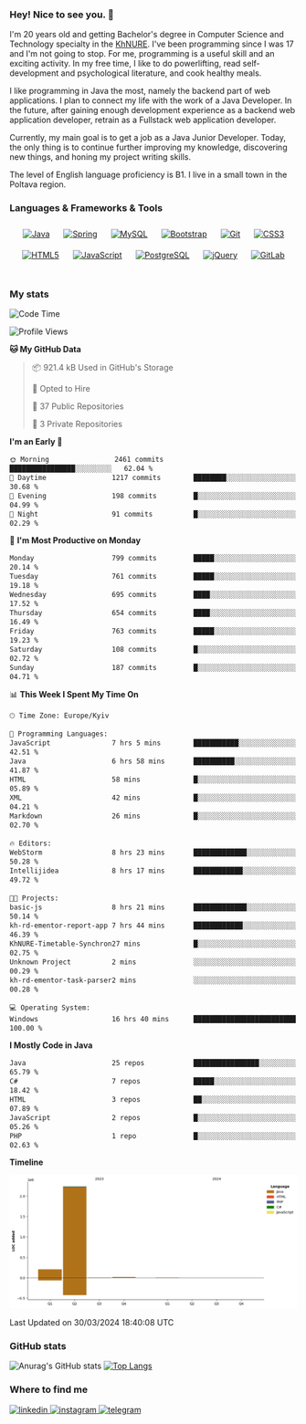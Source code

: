 ### Hey! Nice to see you. 👋

I'm 20 years old and getting Bachelor's degree in Computer Science and Technology
specialty in the [KhNURE][1]. I've been programming since I was 17 and I'm not going
to stop. For me, programming is a useful skill and an exciting activity. In my free
time, I like to do powerlifting, read self-development and psychological literature,
and cook healthy meals.

I like programming in Java the most, namely the backend part of web applications.
I plan to connect my life with the work of a Java Developer. In the future, after 
gaining enough development experience as a backend web application developer, 
retrain as a Fullstack web application developer. 

Currently, my main goal is to get a job as a Java Junior Developer. 
Today, the only thing is to continue further improving my knowledge, discovering 
new things, and honing my project writing skills.

The level of English language proficiency is B1. I live in a small town in the
Poltava region.

### Languages & Frameworks & Tools
<div align="center">  
<a href="https://www.java.com/" target="_blank"><img style="margin: 10px" src="https://profilinator.rishav.dev/skills-assets/java-original-wordmark.svg" alt="Java" height="50" /></a>
<a href="https://docs.spring.io/spring-framework/docs/3.0.x/reference/expressions.html#:~:text=The%20Spring%20Expression%20Language%20(SpEL,and%20basic%20string%20templating%20functionality." target="_blank"><img style="margin: 10px" src="https://profilinator.rishav.dev/skills-assets/springio-icon.svg" alt="Spring" height="50" /></a>
<a href="https://www.mysql.com/" target="_blank"><img style="margin: 10px" src="https://profilinator.rishav.dev/skills-assets/mysql-original-wordmark.svg" alt="MySQL" height="50" /></a>
<a href="https://getbootstrap.com/docs/3.4/javascript/" target="_blank"><img style="margin: 10px" src="https://profilinator.rishav.dev/skills-assets/bootstrap-plain.svg" alt="Bootstrap" height="50" /></a>  
<a href="https://github.com/" target="_blank"><img style="margin: 10px" src="https://profilinator.rishav.dev/skills-assets/git-scm-icon.svg" alt="Git" height="50" /></a>
<a href="https://www.w3schools.com/css/" target="_blank"><img style="margin: 10px" src="https://profilinator.rishav.dev/skills-assets/css3-original-wordmark.svg" alt="CSS3" height="50" /></a>  
<a href="https://en.wikipedia.org/wiki/HTML5" target="_blank"><img style="margin: 10px" src="https://profilinator.rishav.dev/skills-assets/html5-original-wordmark.svg" alt="HTML5" height="50" /></a>  
<a href="https://www.javascript.com/" target="_blank"><img style="margin: 10px" src="https://profilinator.rishav.dev/skills-assets/javascript-original.svg" alt="JavaScript" height="50" /></a>  
<a href="https://www.postgresql.org/" target="_blank"><img style="margin: 10px" src="https://profilinator.rishav.dev/skills-assets/postgresql-original-wordmark.svg" alt="PostgreSQL" height="50" /></a>  
<a href="https://jquery.com/" target="_blank"><img style="margin: 10px" src="https://profilinator.rishav.dev/skills-assets/jquery.png" alt="jQuery" height="50" /></a>
<a href="https://about.gitlab.com/" target="_blank"><img style="margin: 10px" src="https://profilinator.rishav.dev/skills-assets/gitlab.svg" alt="GitLab" height="50" /></a>  
</div>  

<br/>  

### My stats 

<!--START_SECTION:waka-->
![Code Time](http://img.shields.io/badge/Code%20Time-863%20hrs%2042%20mins-blue)

![Profile Views](http://img.shields.io/badge/Profile%20Views-0-blue)

**🐱 My GitHub Data** 

> 📦 921.4 kB Used in GitHub's Storage 
 > 
> 💼 Opted to Hire
 > 
> 📜 37 Public Repositories 
 > 
> 🔑 3 Private Repositories 
 > 
**I'm an Early 🐤** 

```text
🌞 Morning                2461 commits        ████████████████░░░░░░░░░   62.04 % 
🌆 Daytime                1217 commits        ████████░░░░░░░░░░░░░░░░░   30.68 % 
🌃 Evening                198 commits         █░░░░░░░░░░░░░░░░░░░░░░░░   04.99 % 
🌙 Night                  91 commits          █░░░░░░░░░░░░░░░░░░░░░░░░   02.29 % 
```
📅 **I'm Most Productive on Monday** 

```text
Monday                   799 commits         █████░░░░░░░░░░░░░░░░░░░░   20.14 % 
Tuesday                  761 commits         █████░░░░░░░░░░░░░░░░░░░░   19.18 % 
Wednesday                695 commits         ████░░░░░░░░░░░░░░░░░░░░░   17.52 % 
Thursday                 654 commits         ████░░░░░░░░░░░░░░░░░░░░░   16.49 % 
Friday                   763 commits         █████░░░░░░░░░░░░░░░░░░░░   19.23 % 
Saturday                 108 commits         █░░░░░░░░░░░░░░░░░░░░░░░░   02.72 % 
Sunday                   187 commits         █░░░░░░░░░░░░░░░░░░░░░░░░   04.71 % 
```


📊 **This Week I Spent My Time On** 

```text
🕑︎ Time Zone: Europe/Kyiv

💬 Programming Languages: 
JavaScript               7 hrs 5 mins        ███████████░░░░░░░░░░░░░░   42.51 % 
Java                     6 hrs 58 mins       ██████████░░░░░░░░░░░░░░░   41.87 % 
HTML                     58 mins             █░░░░░░░░░░░░░░░░░░░░░░░░   05.89 % 
XML                      42 mins             █░░░░░░░░░░░░░░░░░░░░░░░░   04.21 % 
Markdown                 26 mins             █░░░░░░░░░░░░░░░░░░░░░░░░   02.70 % 

🔥 Editors: 
WebStorm                 8 hrs 23 mins       █████████████░░░░░░░░░░░░   50.28 % 
Intellijidea             8 hrs 17 mins       ████████████░░░░░░░░░░░░░   49.72 % 

🐱‍💻 Projects: 
basic-js                 8 hrs 21 mins       █████████████░░░░░░░░░░░░   50.14 % 
kh-rd-ementor-report-app 7 hrs 44 mins       ████████████░░░░░░░░░░░░░   46.39 % 
KhNURE-Timetable-Synchron27 mins             █░░░░░░░░░░░░░░░░░░░░░░░░   02.75 % 
Unknown Project          2 mins              ░░░░░░░░░░░░░░░░░░░░░░░░░   00.29 % 
kh-rd-ementor-task-parser2 mins              ░░░░░░░░░░░░░░░░░░░░░░░░░   00.28 % 

💻 Operating System: 
Windows                  16 hrs 40 mins      █████████████████████████   100.00 % 
```

**I Mostly Code in Java** 

```text
Java                     25 repos            ████████████████░░░░░░░░░   65.79 % 
C#                       7 repos             █████░░░░░░░░░░░░░░░░░░░░   18.42 % 
HTML                     3 repos             ██░░░░░░░░░░░░░░░░░░░░░░░   07.89 % 
JavaScript               2 repos             █░░░░░░░░░░░░░░░░░░░░░░░░   05.26 % 
PHP                      1 repo              █░░░░░░░░░░░░░░░░░░░░░░░░   02.63 % 
```



**Timeline**

![Lines of Code chart](https://raw.githubusercontent.com/StasonMendelso/StasonMendelso/main/assets/bar_graph.png)


 Last Updated on 30/03/2024 18:40:08 UTC
<!--END_SECTION:waka-->

### GitHub stats
![Anurag's GitHub stats](https://github-readme-stats-sigma-five.vercel.app/api?username=stasonMendelso&show_icons=true&theme=transparent)
[![Top Langs](https://github-readme-stats-sigma-five.vercel.app/api/top-langs/?username=stasonMendelso)](https://github.com/stasonMendelso/github-readme-stats)
### Where to find me

<div align="start">
<a href="https://linkedin.com/in/stanislav-hlova-0b2a00265/" target="_blank">
<img src=https://img.shields.io/badge/linkedin-%231E77B5.svg?&style=for-the-badge&logo=linkedin&logoColor=white alt=linkedin style="margin-bottom: 5px;" />
</a>
<a href="https://instagram.com/stasonMendelson" target="_blank">
<img src=https://img.shields.io/badge/instagram-%23000000.svg?&style=for-the-badge&logo=instagram&logoColor=white alt=instagram style="margin-bottom: 5px;" />
</a> 
<a href="https://t.me/Stason_Mendelson" target="_blank">
<img src=https://img.shields.io/badge/telegram-%231E77B5.svg?&style=for-the-badge&logo=telegram&logoColor=white alt=telegram style="margin-bottom: 5px;" />
</a>  
</div>  

[1]:[https://nure.ua/en/]

